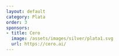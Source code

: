 ```yaml
---
layout: default
category: Plata
order: 3
sponsors:
- title: Cero
  image: /assets/images/silver/plata1.svg
  url: https://cero.ai/
---
```



